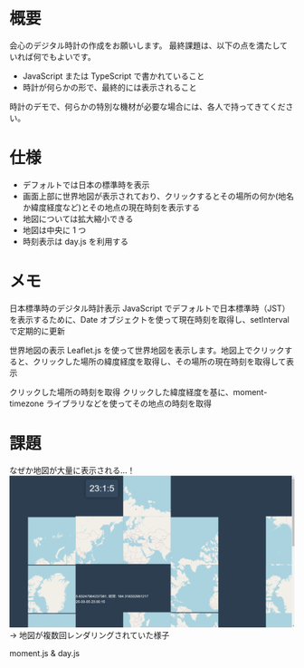 # 概要

会心のデジタル時計の作成をお願いします。 最終課題は、以下の点を満たしていれば何でもよいです。

- JavaScript または TypeScript で書かれていること
- 時計が何らかの形で、最終的には表示されること

時計のデモで、何らかの特別な機材が必要な場合には、各人で持ってきてください。

# 仕様

- デフォルトでは日本の標準時を表示
- 画面上部に世界地図が表示されており、クリックするとその場所の何か(地名か緯度経度など)とその地点の現在時刻を表示する
- 地図については拡大縮小できる
- 地図は中央に 1 つ
- 時刻表示は day.js を利用する

# メモ

日本標準時のデジタル時計表示
JavaScript でデフォルトで日本標準時（JST）を表示するために、Date オブジェクトを使って現在時刻を取得し、setInterval で定期的に更新

世界地図の表示
Leaflet.js を使って世界地図を表示します。地図上でクリックすると、クリックした場所の緯度経度を取得し、その場所の現在時刻を取得して表示

クリックした場所の時刻を取得
クリックした緯度経度を基に、moment-timezone ライブラリなどを使ってその地点の時刻を取得

# 課題

なぜか地図が大量に表示される…！
![alt text](複数地図.png)
→ 地図が複数回レンダリングされていた様子

moment.js & day.js
